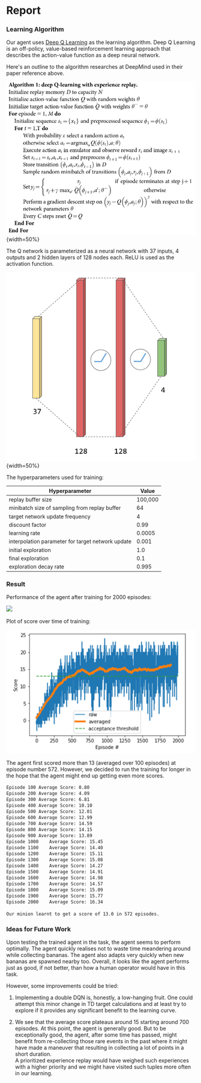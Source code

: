 # Report

### Learning Algorithm

Our agent uses [Deep Q Learning](https://www.nature.com/articles/nature14236) as the learning algorithm. 
Deep Q Learning is an off-policy, value-based reinforcement learning approach that describes the action-value function as a deep neural network. 

Here's an outline to the algorithm researches at DeepMind used in their paper reference above. 

![](https://github.com/PrajishKumar/Reinforcement-Learning-Unity-ML-Engine/blob/9503738f9878386f399b3a000eb126d8f01021bd/minion_navigation/media/dqn_algo.png){width=50%}

The Q network is parameterized as a neural network with 37 inputs, 4 outputs and 2 hidden layers of 128 nodes each. 
ReLU is used as the activation function.

![](https://github.com/PrajishKumar/Reinforcement-Learning-Unity-ML-Engine/blob/9503738f9878386f399b3a000eb126d8f01021bd/minion_navigation/media/q_network.png){width=50%}

The hyperparameters used for training:

| **Hyperparameter**                                | **Value** |
|---------------------------------------------------|-----------|
| replay buffer size                                | 100,000   |
| minibatch size of sampling from replay buffer     | 64        |
| target network update frequency                   | 4         |
| discount factor                                   | 0.99      |
| learning rate                                     | 0.0005    |
| interpolation parameter for target network update | 0.001     |
| initial exploration                               | 1.0       |
| final exploration                                 | 0.1       |
| exploration decay rate                            | 0.995     |


### Result

Performance of the agent after training for 2000 episodes: 

![](https://github.com/PrajishKumar/Reinforcement-Learning-Unity-ML-Engine/blob/9503738f9878386f399b3a000eb126d8f01021bd/minion_navigation/media/banana_nav.gif)


Plot of score over time of training:

![](https://github.com/PrajishKumar/Reinforcement-Learning-Unity-ML-Engine/blob/9503738f9878386f399b3a000eb126d8f01021bd/minion_navigation/media/plot_result.png)

The agent first scored more than 13 (averaged over 100 episodes) at episode number 572. 
However, we decided to run the training for longer in the hope that the agent might end up getting even more scores.


```
Episode 100	Average Score: 0.80
Episode 200	Average Score: 4.09
Episode 300	Average Score: 6.81
Episode 400	Average Score: 10.10
Episode 500	Average Score: 12.01
Episode 600	Average Score: 12.99
Episode 700	Average Score: 14.59
Episode 800	Average Score: 14.15
Episode 900	Average Score: 13.89
Episode 1000	Average Score: 15.45
Episode 1100	Average Score: 14.40
Episode 1200	Average Score: 15.11
Episode 1300	Average Score: 15.08
Episode 1400	Average Score: 14.27
Episode 1500	Average Score: 14.91
Episode 1600	Average Score: 14.98
Episode 1700	Average Score: 14.57
Episode 1800	Average Score: 15.09
Episode 1900	Average Score: 15.77
Episode 2000	Average Score: 16.34

Our minion learnt to get a score of 13.0 in 572 episodes.
```

### Ideas for Future Work

Upon testing the trained agent in the task, the agent seems to perform optimally. 
The agent quickly realises not to waste time meandering around while collecting bananas. 
The agent also adapts very quickly when new bananas are spawned nearby too. 
Overall, it looks like the agent performs just as good, if not better, than how a human operator would have in this task.

However, some improvements could be tried:

1. Implementing a double DQN is, honestly, a low-hanging fruit. 
One could attempt this minor change in TD target calculations and at least try to explore if it provides any significant benefit to the learning curve.

2. We see that the average score plateaus around 15 starting around 700 episodes.
At this point, the agent is generally good. 
But to be exceptionally good, the agent, after some time has passed, might benefit from re-collecting those rare events in the past where it might have made a maneuver that resulting in collecting a lot of points in a short duration.  
A prioritized experience replay would have weighed such experiences with a higher priority and we might have visited such tuples more often in our learning.  


